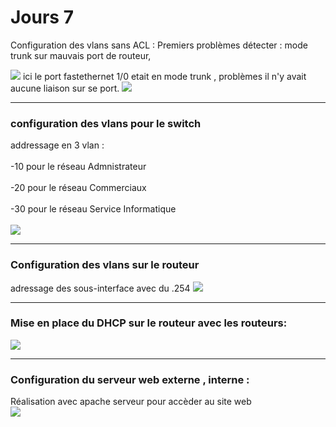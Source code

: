 # Jours 7

Configuration des vlans sans ACL :
Premiers problèmes détecter : mode trunk sur mauvais port de routeur,  

<img src="../mauvais%20ports.png">
ici le port fastethernet 1/0 etait en mode trunk , problèmes il n'y avait aucune liaison sur se port. 
<img src="../bon_port.png">

***
### configuration des vlans pour le switch
addressage en 3 vlan :<br><br> 
-10 pour le réseau Admnistrateur<br><br>
-20 pour le réseau Commerciaux<br><br>
-30 pour le réseau Service Informatique<br><br>
<img src="../config_switch_valn.png">

***

### Configuration des vlans sur le routeur
adressage des sous-interface avec du .254
<img src="../show%20vlans%20packet.png">

***
### Mise en place du DHCP sur le routeur avec les routeurs:
<img src="../dhcp.png">


***

### Configuration du serveur web externe , interne :  
Réalisation avec apache serveur pour accèder au site web  
<img src="../Capture du 2022-04-15 09-06-25.png">

